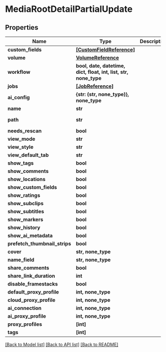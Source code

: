 # MediaRootDetailPartialUpdate


## Properties

Name | Type | Description | Notes
------------ | ------------- | ------------- | -------------
**custom_fields** | [**[CustomFieldReference]**](CustomFieldReference.md) |  | [optional] 
**volume** | [**VolumeReference**](VolumeReference.md) |  | [optional] 
**workflow** | **bool, date, datetime, dict, float, int, list, str, none_type** |  | [optional] 
**jobs** | [**[JobReference]**](JobReference.md) |  | [optional] 
**ai_config** | **{str: (str, none_type)}, none_type** |  | [optional] 
**name** | **str** |  | [optional] 
**path** | **str** |  | [optional] [readonly] 
**needs_rescan** | **bool** |  | [optional] 
**view_mode** | **str** |  | [optional] 
**view_style** | **str** |  | [optional] 
**view_default_tab** | **str** |  | [optional] 
**show_tags** | **bool** |  | [optional] 
**show_comments** | **bool** |  | [optional] 
**show_locations** | **bool** |  | [optional] 
**show_custom_fields** | **bool** |  | [optional] 
**show_ratings** | **bool** |  | [optional] 
**show_subclips** | **bool** |  | [optional] 
**show_subtitles** | **bool** |  | [optional] 
**show_markers** | **bool** |  | [optional] 
**show_history** | **bool** |  | [optional] 
**show_ai_metadata** | **bool** |  | [optional] 
**prefetch_thumbnail_strips** | **bool** |  | [optional] 
**cover** | **str, none_type** |  | [optional] 
**name_field** | **str, none_type** |  | [optional] 
**share_comments** | **bool** |  | [optional] 
**share_link_duration** | **int** |  | [optional] 
**disable_framestacks** | **bool** |  | [optional] 
**default_proxy_profile** | **int, none_type** |  | [optional] 
**cloud_proxy_profile** | **int, none_type** |  | [optional] 
**ai_connection** | **int, none_type** |  | [optional] 
**ai_proxy_profile** | **int, none_type** |  | [optional] 
**proxy_profiles** | **[int]** |  | [optional] 
**tags** | **[int]** |  | [optional] 

[[Back to Model list]](../#documentation-for-models) [[Back to API list]](../#documentation-for-api-endpoints) [[Back to README]](../)


